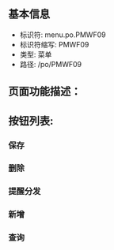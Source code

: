
## 基本信息

- 标识符: menu.po.PMWF09
- 标识符缩写: PMWF09
- 类型: 菜单
- 路径: /po/PMWF09

## 页面功能描述：





## 按钮列表:


### 保存



### 删除



### 提醒分发



### 新增



### 查询



